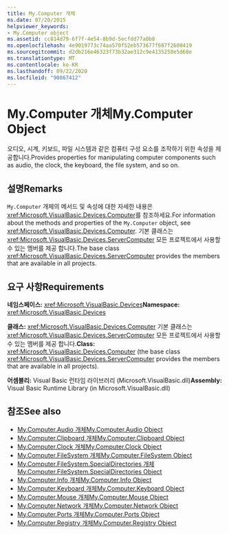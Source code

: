 ```yaml
---
title: My.Computer 개체
ms.date: 07/20/2015
helpviewer_keywords:
- My.Computer object
ms.assetid: cc814d79-6f7f-4e54-8b9d-5ecfdd77a0b8
ms.openlocfilehash: 4e9019773c74aa570f52eb573677f687f2600419
ms.sourcegitcommit: d2db216e46323f73b32ae312c9e4135258e5d68e
ms.translationtype: MT
ms.contentlocale: ko-KR
ms.lasthandoff: 09/22/2020
ms.locfileid: "90867412"
---
```

# <a name="mycomputer-object"></a><span data-ttu-id="d8a30-102">My.Computer 개체</span><span class="sxs-lookup"><span data-stu-id="d8a30-102">My.Computer Object</span></span>

<span data-ttu-id="d8a30-103">오디오, 시계, 키보드, 파일 시스템과 같은 컴퓨터 구성 요소를 조작하기 위한 속성을 제공합니다.</span><span class="sxs-lookup"><span data-stu-id="d8a30-103">Provides properties for manipulating computer components such as audio, the clock, the keyboard, the file system, and so on.</span></span>  
  
## <a name="remarks"></a><span data-ttu-id="d8a30-104">설명</span><span class="sxs-lookup"><span data-stu-id="d8a30-104">Remarks</span></span>  

 <span data-ttu-id="d8a30-105">`My.Computer` 개체의 메서드 및 속성에 대한 자세한 내용은 <xref:Microsoft.VisualBasic.Devices.Computer>를 참조하세요.</span><span class="sxs-lookup"><span data-stu-id="d8a30-105">For information about the methods and properties of the `My.Computer` object, see <xref:Microsoft.VisualBasic.Devices.Computer>.</span></span> <span data-ttu-id="d8a30-106">기본 클래스는 <xref:Microsoft.VisualBasic.Devices.ServerComputer> 모든 프로젝트에서 사용할 수 있는 멤버를 제공 합니다.</span><span class="sxs-lookup"><span data-stu-id="d8a30-106">The base class <xref:Microsoft.VisualBasic.Devices.ServerComputer> provides the members that are available in all projects.</span></span>  
  
## <a name="requirements"></a><span data-ttu-id="d8a30-107">요구 사항</span><span class="sxs-lookup"><span data-stu-id="d8a30-107">Requirements</span></span>  

 <span data-ttu-id="d8a30-108">**네임스페이스:** <xref:Microsoft.VisualBasic.Devices></span><span class="sxs-lookup"><span data-stu-id="d8a30-108">**Namespace:** <xref:Microsoft.VisualBasic.Devices></span></span>  
  
 <span data-ttu-id="d8a30-109">**클래스:** <xref:Microsoft.VisualBasic.Devices.Computer> 기본 클래스는 <xref:Microsoft.VisualBasic.Devices.ServerComputer> 모든 프로젝트에서 사용할 수 있는 멤버를 제공 합니다.</span><span class="sxs-lookup"><span data-stu-id="d8a30-109">**Class:** <xref:Microsoft.VisualBasic.Devices.Computer> (the base class <xref:Microsoft.VisualBasic.Devices.ServerComputer> provides the members that are available in all projects).</span></span>  
  
 <span data-ttu-id="d8a30-110">**어셈블리:** Visual Basic 런타임 라이브러리 (Microsoft.VisualBasic.dll)</span><span class="sxs-lookup"><span data-stu-id="d8a30-110">**Assembly:** Visual Basic Runtime Library (in Microsoft.VisualBasic.dll)</span></span>  
  
## <a name="see-also"></a><span data-ttu-id="d8a30-111">참조</span><span class="sxs-lookup"><span data-stu-id="d8a30-111">See also</span></span>

- [<span data-ttu-id="d8a30-112">My.Computer.Audio 개체</span><span class="sxs-lookup"><span data-stu-id="d8a30-112">My.Computer.Audio Object</span></span>](my-computer-audio-object.md)
- [<span data-ttu-id="d8a30-113">My.Computer.Clipboard 개체</span><span class="sxs-lookup"><span data-stu-id="d8a30-113">My.Computer.Clipboard Object</span></span>](my-computer-clipboard-object.md)
- [<span data-ttu-id="d8a30-114">My.Computer.Clock 개체</span><span class="sxs-lookup"><span data-stu-id="d8a30-114">My.Computer.Clock Object</span></span>](my-computer-clock-object.md)
- [<span data-ttu-id="d8a30-115">My.Computer.FileSystem 개체</span><span class="sxs-lookup"><span data-stu-id="d8a30-115">My.Computer.FileSystem Object</span></span>](my-computer-filesystem-object.md)
- [<span data-ttu-id="d8a30-116">My.Computer.FileSystem.SpecialDirectories 개체</span><span class="sxs-lookup"><span data-stu-id="d8a30-116">My.Computer.FileSystem.SpecialDirectories Object</span></span>](my-computer-filesystem-specialdirectories-object.md)
- [<span data-ttu-id="d8a30-117">My.Computer.Info 개체</span><span class="sxs-lookup"><span data-stu-id="d8a30-117">My.Computer.Info Object</span></span>](my-computer-info-object.md)
- [<span data-ttu-id="d8a30-118">My.Computer.Keyboard 개체</span><span class="sxs-lookup"><span data-stu-id="d8a30-118">My.Computer.Keyboard Object</span></span>](my-computer-keyboard-object.md)
- [<span data-ttu-id="d8a30-119">My.Computer.Mouse 개체</span><span class="sxs-lookup"><span data-stu-id="d8a30-119">My.Computer.Mouse Object</span></span>](my-computer-mouse-object.md)
- [<span data-ttu-id="d8a30-120">My.Computer.Network 개체</span><span class="sxs-lookup"><span data-stu-id="d8a30-120">My.Computer.Network Object</span></span>](my-computer-network-object.md)
- [<span data-ttu-id="d8a30-121">My.Computer.Ports 개체</span><span class="sxs-lookup"><span data-stu-id="d8a30-121">My.Computer.Ports Object</span></span>](my-computer-ports-object.md)
- [<span data-ttu-id="d8a30-122">My.Computer.Registry 개체</span><span class="sxs-lookup"><span data-stu-id="d8a30-122">My.Computer.Registry Object</span></span>](my-computer-registry-object.md)
